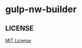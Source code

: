 gulp-nw-builder
========================

## LICENSE

[MIT License](http://en.wikipedia.org/wiki/MIT_License)
